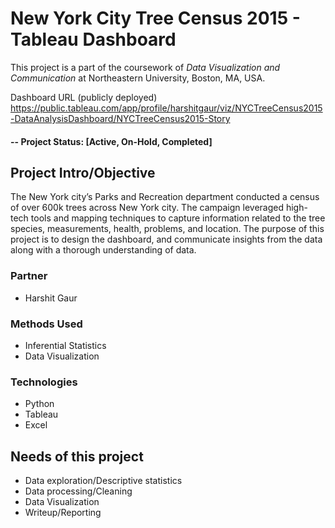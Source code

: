 # New York City Tree Census 2015 - Tableau Dashboard
This project is a part of the coursework of _Data Visualization and Communication_ at Northeastern University, Boston, MA, USA.

Dashboard URL (publicly deployed)
https://public.tableau.com/app/profile/harshitgaur/viz/NYCTreeCensus2015-DataAnalysisDashboard/NYCTreeCensus2015-Story

#### -- Project Status: [Active, On-Hold, Completed]

## Project Intro/Objective
The New York city’s Parks and Recreation department conducted a census of over 600k trees across New York city. The campaign leveraged high-tech tools and mapping techniques to capture information related to the tree species, measurements, health, problems, and location.
The purpose of this project is to design the dashboard, and communicate insights from the data along with a thorough understanding of data.

### Partner
* Harshit Gaur

### Methods Used
* Inferential Statistics
* Data Visualization

### Technologies
* Python
* Tableau
* Excel

## Needs of this project
- Data exploration/Descriptive statistics
- Data processing/Cleaning
- Data Visualization
- Writeup/Reporting
